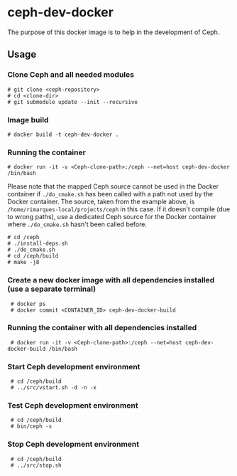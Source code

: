 # ceph-dev-docker

The purpose of this docker image is to help in the development of Ceph.

## Usage

### Clone Ceph and all needed modules

    # git clone <ceph-repository>
    # cd <clone-dir>
    # git submodule update --init --recursive

### Image build

    # docker build -t ceph-dev-docker .

### Running the container

    # docker run -it -v <Ceph-clone-path>:/ceph --net=host ceph-dev-docker /bin/bash

Please note that the mapped Ceph source cannot be used in the Docker container if `./do_cmake.sh` has been called with a path not used by the Docker container.  The source, taken from the example above, is `/home/rimarques-local/projects/ceph` in this case.  If it doesn't compile (due to wrong paths), use a dedicated Ceph source for the Docker container where `./do_cmake.sh` hasn't been called before.

    # cd /ceph
    # ./install-deps.sh
    # ./do_cmake.sh
    # cd /ceph/build
    # make -j8

### Create a new docker image with all dependencies installed (use a separate terminal)

     # docker ps
     # docker commit <CONTAINER_ID> ceph-dev-docker-build

### Running the container with all dependencies installed

     # docker run -it -v <Ceph-clone-path>:/ceph --net=host ceph-dev-docker-build /bin/bash

### Start Ceph development environment

     # cd /ceph/build
     # ../src/vstart.sh -d -n -x

### Test Ceph development environment

     # cd /ceph/build
     # bin/ceph -s

### Stop Ceph development environment

     # cd /ceph/build
     # ../src/stop.sh


